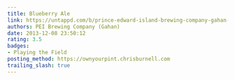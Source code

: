 ```yaml
---
title: Blueberry Ale
link: https://untappd.com/b/prince-edward-island-brewing-company-gahan-blueberry-ale/414788
authors: PEI Brewing Company (Gahan)
date: 2013-12-08 23:50:12
rating: 3.5
badges:
- Playing the Field
posting_method: https://ownyourpint.chrisburnell.com
trailing_slash: true
---
```

